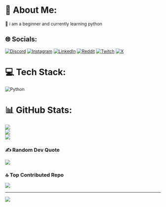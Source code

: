 # 💫 About Me:
🐍 i am a beginner and currently learning python 


## 🌐 Socials:
[![Discord](https://img.shields.io/badge/Discord-%237289DA.svg?logo=discord&logoColor=white)](https://discord.gg/https://discord.gg/6XFWbgYgwJ) [![Instagram](https://img.shields.io/badge/Instagram-%23E4405F.svg?logo=Instagram&logoColor=white)](https://instagram.com/psyched_dad) [![LinkedIn](https://img.shields.io/badge/LinkedIn-%230077B5.svg?logo=linkedin&logoColor=white)](https://linkedin.com/in/laxit-krishna-bhattarai) [![Reddit](https://img.shields.io/badge/Reddit-%23FF4500.svg?logo=Reddit&logoColor=white)](https://reddit.com/user/u/DIAMOND-DEVIL) [![Twitch](https://img.shields.io/badge/Twitch-%239146FF.svg?logo=Twitch&logoColor=white)](https://twitch.tv/thelaxitg) [![X](https://img.shields.io/badge/X-black.svg?logo=X&logoColor=white)](https://x.com/thelaxitg) 

# 💻 Tech Stack:
![Python](https://img.shields.io/badge/python-3670A0?style=plastic&logo=python&logoColor=ffdd54)
# 📊 GitHub Stats:
![](https://github-readme-stats.vercel.app/api?username=thelaxitg&theme=shadow_green&hide_border=false&include_all_commits=true&count_private=false)<br/>
![](https://github-readme-streak-stats.herokuapp.com/?user=thelaxitg&theme=shadow_green&hide_border=false)<br/>
![](https://github-readme-stats.vercel.app/api/top-langs/?username=thelaxitg&theme=shadow_green&hide_border=false&include_all_commits=true&count_private=false&layout=compact)

### ✍️ Random Dev Quote
![](https://quotes-github-readme.vercel.app/api?type=horizontal&theme=radical)

### 🔝 Top Contributed Repo
![](https://github-contributor-stats.vercel.app/api?username=thelaxitg&limit=5&theme=dark&combine_all_yearly_contributions=true)

---
[![](https://visitcount.itsvg.in/api?id=thelaxitg&icon=6&color=3)](https://visitcount.itsvg.in)

<!-- Proudly created with GPRM ( https://gprm.itsvg.in ) -->
<!---
thelaxitg/thelaxitg is a ✨ special ✨ repository because its `README.md` (this file) appears on your GitHub profile.
You can click the Preview link to take a look at your changes.
--->
